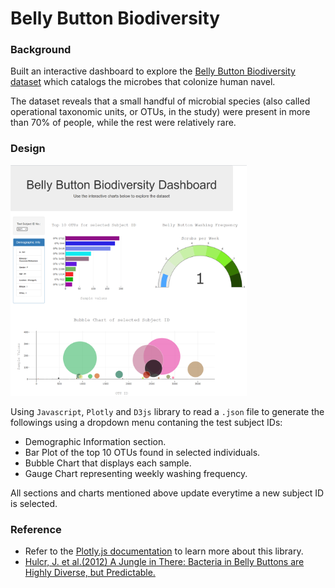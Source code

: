 # Belly Button Biodiversity

### Background
Built an interactive dashboard to explore the [Belly Button Biodiversity dataset](http://robdunnlab.com/projects/belly-button-biodiversity/) which catalogs the microbes that colonize human navel.

The dataset reveals that a small handful of microbial species (also called operational taxonomic units, or OTUs, in the study) were present in more than 70% of people, while the rest were relatively rare.

###  Design

<img src="img/page_sample.PNG" width="75%"/>

Using `Javascript`, `Plotly` and `D3js` library to read a `.json` file to generate the followings using a dropdown menu contaning the test subject IDs:

* Demographic Information section.
* Bar Plot of the top 10 OTUs found in selected individuals.
* Bubble Chart that displays each sample.
* Gauge Chart representing weekly washing frequency.

All sections and charts mentioned above update everytime a new subject ID is selected.

### Reference
* Refer to the [Plotly.js documentation](https://plot.ly/javascript/) to learn more about this library.
* [Hulcr, J. et al.(2012) A Jungle in There: Bacteria in Belly Buttons are Highly Diverse, but Predictable.](http://robdunnlab.com/projects/belly-button-biodiversity/results-and-data/)
